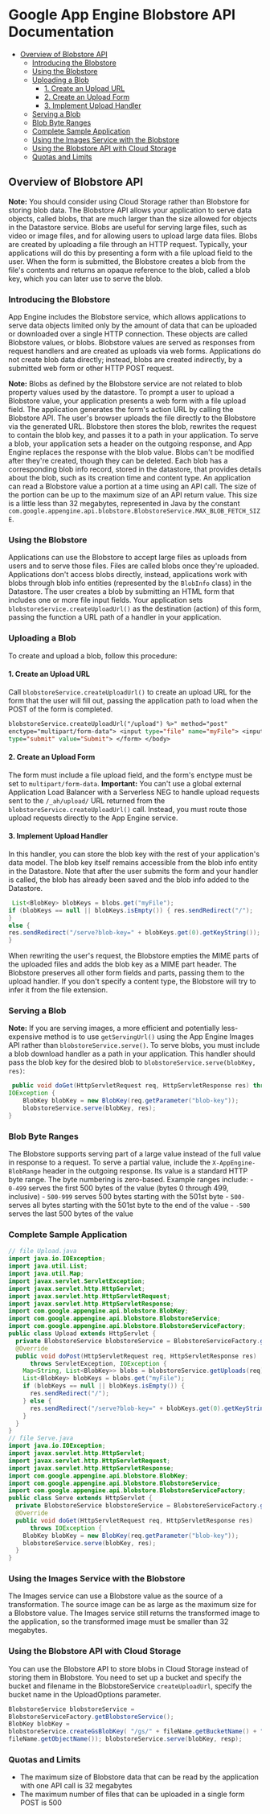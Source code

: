 <!--
 Copyright 2021 Google LLC

 Licensed under the Apache License, Version 2.0 (the "License");
 you may not use this file except in compliance with the License.
 You may obtain a copy of the License at

     https://www.apache.org/licenses/LICENSE-2.0

 Unless required by applicable law or agreed to in writing, software
 distributed under the License is distributed on an "AS IS" BASIS,
 WITHOUT WARRANTIES OR CONDITIONS OF ANY KIND, either express or implied.
 See the License for the specific language governing permissions and
 limitations under the License.
-->

# Google App Engine Blobstore API Documentation

*   [Overview of Blobstore API](#overview-of-blobstore-api)
    *   [Introducing the Blobstore](#introducing-the-blobstore)
    *   [Using the Blobstore](#using-the-blobstore)
    *   [Uploading a Blob](#uploading-a-blob)
        *   [1. Create an Upload URL](#1-create-an-upload-url)
        *   [2. Create an Upload Form](#2-create-an-upload-form)
        *   [3. Implement Upload Handler](#3-implement-upload-handler)
    *   [Serving a Blob](#serving-a-blob)
    *   [Blob Byte Ranges](#blob-byte-ranges)
    *   [Complete Sample Application](#complete-sample-application)
    *   [Using the Images Service with the Blobstore](#using-the-images-service-with-the-blobstore)
    *   [Using the Blobstore API with Cloud Storage](#using-the-blobstore-api-with-cloud-storage)
    *   [Quotas and Limits](#quotas-and-limits)

## Overview of Blobstore API

**Note:** You should consider using Cloud Storage rather than Blobstore for
storing blob data. The Blobstore API allows your application to serve data
objects, called blobs, that are much larger than the size allowed for objects in
the Datastore service. Blobs are useful for serving large files, such as video
or image files, and for allowing users to upload large data files. Blobs are
created by uploading a file through an HTTP request. Typically, your
applications will do this by presenting a form with a file upload field to the
user. When the form is submitted, the Blobstore creates a blob from the file's
contents and returns an opaque reference to the blob, called a blob key, which
you can later use to serve the blob.

### Introducing the Blobstore

App Engine includes the Blobstore service, which allows applications to serve
data objects limited only by the amount of data that can be uploaded or
downloaded over a single HTTP connection. These objects are called Blobstore
values, or blobs. Blobstore values are served as responses from request handlers
and are created as uploads via web forms. Applications do not create blob data
directly; instead, blobs are created indirectly, by a submitted web form or
other HTTP POST request. 

**Note:** Blobs as defined by the Blobstore service are
not related to blob property values used by the datastore. To prompt a user to
upload a Blobstore value, your application presents a web form with a file
upload field. The application generates the form's action URL by calling the
Blobstore API. The user's browser uploads the file directly to the Blobstore via
the generated URL. Blobstore then stores the blob, rewrites the request to
contain the blob key, and passes it to a path in your application. To serve a
blob, your application sets a header on the outgoing response, and App Engine
replaces the response with the blob value. Blobs can't be modified after they're
created, though they can be deleted. Each blob has a corresponding blob info
record, stored in the datastore, that provides details about the blob, such as
its creation time and content type. An application can read a Blobstore value a
portion at a time using an API call. The size of the portion can be up to the
maximum size of an API return value. This size is a little less than 32
megabytes, represented in Java by the constant
`com.google.appengine.api.blobstore.BlobstoreService.MAX_BLOB_FETCH_SIZE`.

### Using the Blobstore

Applications can use the Blobstore to accept large files as uploads from users
and to serve those files. Files are called blobs once they're uploaded.
Applications don't access blobs directly, instead, applications work with blobs
through blob info entities (represented by the `BlobInfo` class) in the
Datastore. The user creates a blob by submitting an HTML form that includes one
or more file input fields. Your application sets
`blobstoreService.createUploadUrl()` as the destination (action) of this form,
passing the function a URL path of a handler in your application.

### Uploading a Blob

To create and upload a blob, follow this procedure:

#### 1. Create an Upload URL

Call `blobstoreService.createUploadUrl()` to create an upload URL for the form
that the user will fill out, passing the application path to load when the POST
of the form is completed.

```jsp
blobstoreService.createUploadUrl("/upload") %>" method="post"
enctype="multipart/form-data"> <input type="file" name="myFile"> <input
type="submit" value="Submit"> </form> </body>
```

#### 2. Create an Upload Form

The form must include a file upload field, and the form's enctype must be set to
`multipart/form-data`. **Important:** You can't use a global external
Application Load Balancer with a Serverless NEG to handle upload requests sent
to the `/_ah/upload/` URL returned from the `blobstoreService.createUploadUrl()`
call. Instead, you must route those upload requests directly to the App Engine
service.

#### 3. Implement Upload Handler

In this handler, you can store the blob key with the rest of your application's
data model. The blob key itself remains accessible from the blob info entity in
the Datastore. Note that after the user submits the form and your handler is
called, the blob has already been saved and the blob info added to the
Datastore.

```java
 List<BlobKey> blobKeys = blobs.get("myFile");
if (blobKeys == null || blobKeys.isEmpty()) { res.sendRedirect("/");
}
else {
res.sendRedirect("/serve?blob-key=" + blobKeys.get(0).getKeyString());
}
```

When rewriting the user's request, the Blobstore empties the MIME parts of the
uploaded files and adds the blob key as a MIME part header. The Blobstore
preserves all other form fields and parts, passing them to the upload handler.
If you don't specify a content type, the Blobstore will try to infer it from the
file extension.

### Serving a Blob

**Note:** If you are serving images, a more efficient and potentially
less-expensive method is to use `getServingUrl()` using the App Engine Images
API rather than `blobstoreService.serve()`. To serve blobs, you must include a
blob download handler as a path in your application. This handler should pass
the blob key for the desired blob to `blobstoreService.serve(blobKey, res)`:

```java
 public void doGet(HttpServletRequest req, HttpServletResponse res) throws
IOException { 
    BlobKey blobKey = new BlobKey(req.getParameter("blob-key"));
    blobstoreService.serve(blobKey, res);
}
```

### Blob Byte Ranges

The Blobstore supports serving part of a large value instead of the full value
in response to a request. To serve a partial value, include the
`X-AppEngine-BlobRange` header in the outgoing response. Its value is a standard
HTTP byte range. The byte numbering is zero-based. Example ranges include: -
`0-499` serves the first 500 bytes of the value (bytes 0 through 499,
inclusive) - `500-999` serves 500 bytes starting with the 501st byte - `500-`
serves all bytes starting with the 501st byte to the end of the value - `-500`
serves the last 500 bytes of the value

### Complete Sample Application

```java
// file Upload.java
import java.io.IOException;
import java.util.List;
import java.util.Map;
import javax.servlet.ServletException;
import javax.servlet.http.HttpServlet;
import javax.servlet.http.HttpServletRequest;
import javax.servlet.http.HttpServletResponse;
import com.google.appengine.api.blobstore.BlobKey;
import com.google.appengine.api.blobstore.BlobstoreService;
import com.google.appengine.api.blobstore.BlobstoreServiceFactory;
public class Upload extends HttpServlet {
  private BlobstoreService blobstoreService = BlobstoreServiceFactory.getBlobstoreService();
  @Override
  public void doPost(HttpServletRequest req, HttpServletResponse res)
      throws ServletException, IOException {
    Map<String, List<BlobKey>> blobs = blobstoreService.getUploads(req);
    List<BlobKey> blobKeys = blobs.get("myFile");
    if (blobKeys == null || blobKeys.isEmpty()) {
      res.sendRedirect("/");
    } else {
      res.sendRedirect("/serve?blob-key=" + blobKeys.get(0).getKeyString());
    }
  }
}
// file Serve.java
import java.io.IOException;
import javax.servlet.http.HttpServlet;
import javax.servlet.http.HttpServletRequest;
import javax.servlet.http.HttpServletResponse;
import com.google.appengine.api.blobstore.BlobKey;
import com.google.appengine.api.blobstore.BlobstoreService;
import com.google.appengine.api.blobstore.BlobstoreServiceFactory;
public class Serve extends HttpServlet {
  private BlobstoreService blobstoreService = BlobstoreServiceFactory.getBlobstoreService();
  @Override
  public void doGet(HttpServletRequest req, HttpServletResponse res)
      throws IOException {
    BlobKey blobKey = new BlobKey(req.getParameter("blob-key"));
    blobstoreService.serve(blobKey, res);
  }
}
```

### Using the Images Service with the Blobstore

The Images service can use a Blobstore value as the source of a transformation.
The source image can be as large as the maximum size for a Blobstore value. The
Images service still returns the transformed image to the application, so the
transformed image must be smaller than 32 megabytes.

### Using the Blobstore API with Cloud Storage

You can use the Blobstore API to store blobs in Cloud Storage instead of storing
them in Blobstore. You need to set up a bucket and specify the bucket and
filename in the BlobstoreService `createUploadUrl`, specify the bucket name in
the UploadOptions parameter.

```java
BlobstoreService blobstoreService =
BlobstoreServiceFactory.getBlobstoreService();
BlobKey blobKey =
blobstoreService.createGsBlobKey( "/gs/" + fileName.getBucketName() + "/" +
fileName.getObjectName()); blobstoreService.serve(blobKey, resp);
```

### Quotas and Limits

-   The maximum size of Blobstore data that can be read by the application with
    one API call is 32 megabytes
-   The maximum number of files that can be uploaded in a single form POST is
    500

